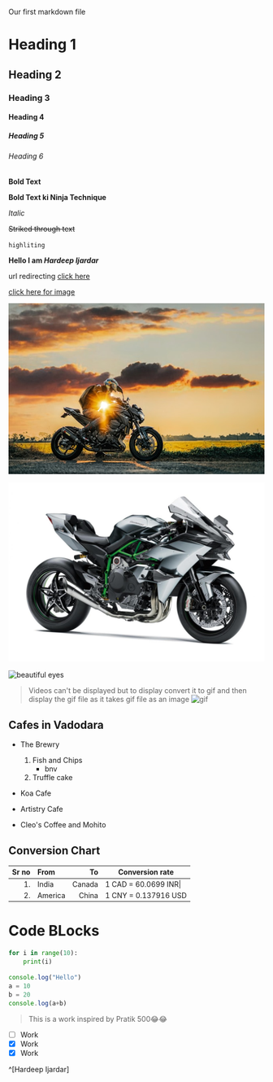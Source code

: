 Our first markdown file

# Heading 1
## Heading 2
### Heading 3
#### Heading 4
##### Heading 5
###### Heading 6
**Bold Text**

__Bold Text ki Ninja Technique__

*Italic*

~~Striked through text~~

`highliting`

**Hello I am *Hardeep* *Ijardar***

url redirecting
[click here](https://ollama.com/)

[click here for image](food.jpg)

![food image](z800.jpg)

[![food image](h2r.jpg)](https://www.kawasaki-india.com/wp-content/uploads/2017/12/19ZX1000Y_201GY3DRF1CG_A.jpg)

![beautiful eyes](https://i.pinimg.com/originals/21/bb/ad/21bbadb19b6612bb88ddee9aa702fe3d.jpg)

> Videos can't be displayed but to display convert it to gif and then display the gif file as it takes gif file as an image
![gif](final.gif)

## Cafes in Vadodara
- The Brewry

    1.  Fish and Chips
        * bnv
    2. Truffle cake
- Koa Cafe
- Artistry Cafe
+ Cleo's Coffee and Mohito

## Conversion Chart
|Sr no|From|To|Conversion rate|
|-----:|:----|--:|-----------|
|1.|India|Canada|1 CAD = 60.0699 INR\||
|2.|America|China|1 CNY = 0.137916 USD|




# Code BLocks

```py
for i in range(10):
    print(i)
```

```js
console.log("Hello")
a = 10
b = 20
console.log(a+b)

```
> This is a work inspired by Pratik 500😂😂

- [ ] Work
- [x] Work
- [X] Work

^[Hardeep Ijardar]

<!--comment-->

